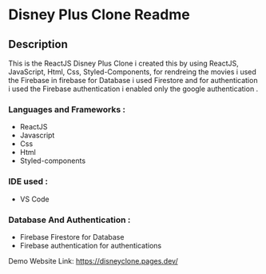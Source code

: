 # Disney Plus Clone Readme

## Description

This is the ReactJS Disney Plus Clone i created this by using ReactJS, JavaScript, Html, Css, Styled-Components, for rendreing the movies i used the Firebase in firebase for Database i used Firestore and for authentication i used the Firebase authentication i enabled only the google authentication .

### Languages and Frameworks :
* ReactJS
* Javascript
* Css
* Html
* Styled-components

### IDE used :
* VS Code

### Database And Authentication :

* Firebase Firestore for Database
* Firebase authentication for authentications

Demo Website Link: https://disneyclone.pages.dev/

